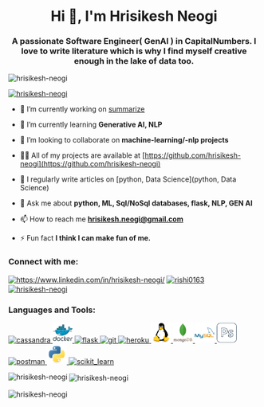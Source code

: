 <h1 align="center">Hi 👋, I'm Hrisikesh Neogi</h1>
<h3 align="center">A passionate Software Engineer( GenAI ) in CapitalNumbers. I love to write literature which is why I find myself creative enough in the lake of data too.</h3>

<p align="left"> <img src="https://komarev.com/ghpvc/?username=hrisikesh-neogi&label=Profile%20views&color=0e75b6&style=flat" alt="hrisikesh-neogi" /> </p>

<p align="left"> <a href="https://github.com/ryo-ma/github-profile-trophy"><img src="https://github-profile-trophy.vercel.app/?username=hrisikesh-neogi" alt="hrisikesh-neogi" /></a> </p>

- 🔭 I’m currently working on [summarize](https://github.com/hrisikesh-neogi/summarizer)

- 🌱 I’m currently learning **Generative AI, NLP**

- 👯 I’m looking to collaborate on **machine-learning/-nlp projects**

- 👨‍💻 All of my projects are available at [https://github.com/hrisikesh-neogi](https://github.com/hrisikesh-neogi)

- 📝 I regularly write articles on [python, Data Science](python, Data Science)

- 💬 Ask me about **python, ML, Sql/NoSql databases, flask, NLP, GEN AI**

- 📫 How to reach me **hrisikesh.neogi@gmail.com**

- ⚡ Fun fact **I think I can make fun of me.**

<h3 align="left">Connect with me:</h3>
<p align="left">
<a href="https://linkedin.com/in/https://www.linkedin.com/in/hrisikesh-neogi/" target="blank"><img align="center" src="https://raw.githubusercontent.com/rahuldkjain/github-profile-readme-generator/master/src/images/icons/Social/linked-in-alt.svg" alt="https://www.linkedin.com/in/hrisikesh-neogi/" height="30" width="40" /></a>
<a href="https://fb.com/rishi0163" target="blank"><img align="center" src="https://raw.githubusercontent.com/rahuldkjain/github-profile-readme-generator/master/src/images/icons/Social/facebook.svg" alt="rishi0163" height="30" width="40" /></a>
<a href="https://instagram.com/hrisikesh-neogi" target="blank"><img align="center" src="https://raw.githubusercontent.com/rahuldkjain/github-profile-readme-generator/master/src/images/icons/Social/instagram.svg" alt="hrisikesh-neogi" height="30" width="40" /></a>
</p>

<h3 align="left">Languages and Tools:</h3>
<p align="left"> <a href="https://cassandra.apache.org/" target="_blank" rel="noreferrer"> <img src="https://www.vectorlogo.zone/logos/apache_cassandra/apache_cassandra-icon.svg" alt="cassandra" width="40" height="40"/> </a> <a href="https://www.docker.com/" target="_blank" rel="noreferrer"> <img src="https://raw.githubusercontent.com/devicons/devicon/master/icons/docker/docker-original-wordmark.svg" alt="docker" width="40" height="40"/> </a> <a href="https://flask.palletsprojects.com/" target="_blank" rel="noreferrer"> <img src="https://www.vectorlogo.zone/logos/pocoo_flask/pocoo_flask-icon.svg" alt="flask" width="40" height="40"/> </a> <a href="https://git-scm.com/" target="_blank" rel="noreferrer"> <img src="https://www.vectorlogo.zone/logos/git-scm/git-scm-icon.svg" alt="git" width="40" height="40"/> </a> <a href="https://heroku.com" target="_blank" rel="noreferrer"> <img src="https://www.vectorlogo.zone/logos/heroku/heroku-icon.svg" alt="heroku" width="40" height="40"/> </a> <a href="https://www.linux.org/" target="_blank" rel="noreferrer"> <img src="https://raw.githubusercontent.com/devicons/devicon/master/icons/linux/linux-original.svg" alt="linux" width="40" height="40"/> </a> <a href="https://www.mongodb.com/" target="_blank" rel="noreferrer"> <img src="https://raw.githubusercontent.com/devicons/devicon/master/icons/mongodb/mongodb-original-wordmark.svg" alt="mongodb" width="40" height="40"/> </a> <a href="https://www.mysql.com/" target="_blank" rel="noreferrer"> <img src="https://raw.githubusercontent.com/devicons/devicon/master/icons/mysql/mysql-original-wordmark.svg" alt="mysql" width="40" height="40"/> </a> <a href="https://www.photoshop.com/en" target="_blank" rel="noreferrer"> <img src="https://raw.githubusercontent.com/devicons/devicon/master/icons/photoshop/photoshop-line.svg" alt="photoshop" width="40" height="40"/> </a> <a href="https://postman.com" target="_blank" rel="noreferrer"> <img src="https://www.vectorlogo.zone/logos/getpostman/getpostman-icon.svg" alt="postman" width="40" height="40"/> </a> <a href="https://www.python.org" target="_blank" rel="noreferrer"> <img src="https://raw.githubusercontent.com/devicons/devicon/master/icons/python/python-original.svg" alt="python" width="40" height="40"/> </a> <a href="https://scikit-learn.org/" target="_blank" rel="noreferrer"> <img src="https://upload.wikimedia.org/wikipedia/commons/0/05/Scikit_learn_logo_small.svg" alt="scikit_learn" width="40" height="40"/> </a> </p>

<p><img align="left" src="https://github-readme-stats.vercel.app/api/top-langs?username=hrisikesh-neogi&show_icons=true&theme=dracula&title_color=1396d8&text_color=ffffff&locale=en&layout=compact" alt="hrisikesh-neogi" /></p>

<p>&nbsp;<img align="center" src="https://github-readme-stats.vercel.app/api?username=hrisikesh-neogi&show_icons=true&locale=en" alt="hrisikesh-neogi" /></p>

<p><img align="center" src="https://github-readme-streak-stats.herokuapp.com/?user=hrisikesh-neogi&theme=dark" alt="hrisikesh-neogi" /></p>

